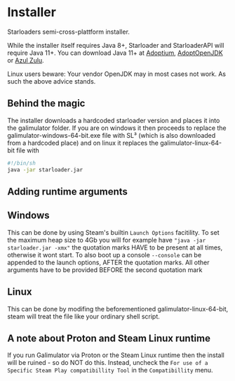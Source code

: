 # Installer
Starloaders semi-cross-plattform installer.

While the installer itself requires Java 8+, Starloader and StarloaderAPI will require Java 11+.
You can download Java 11+ at [Adoptium](https://adoptium.net/releases.html?variant=openjdk16&jvmVariant=hotspot),
[AdoptOpenJDK](https://adoptopenjdk.net/) or [Azul Zulu](https://www.azul.com/downloads/?package=jdk#download-openjdk).

Linux users beware: Your vendor OpenJDK may in most cases not work. As such the above advice stands.


## Behind the magic
The installer downloads a hardcoded starloader version and places it into the galimulator folder.
If you are on windows it then proceeds to replace the galimulator-windows-64-bit.exe file with
SL³ (which is also downloaded from a hardcoded place) and on linux it replaces the
galimulator-linux-64-bit file with
```sh
#!/bin/sh
java -jar starloader.jar
```

## Adding runtime arguments

## Windows
This can be done by using Steam's builtin `Launch Options` facitility.
To set the maximum heap size to 4Gb you will for example have `"java -jar starloader.jar -xmx"`
the quotation marks HAVE to be present at all times, otherwise it wont start.
To also boot up a console `--console` can be appended to the launch options, AFTER
the quotation marks. All other arguments have to be provided BEFORE the second quotation mark

## Linux
This can be done by modifing the beforementioned galimulator-linux-64-bit, steam will treat
the file like your ordinary shell script.

## A note about Proton and Steam Linux runtime
If you run Galimulator via Proton or the Steam Linux runtime then the install will be ruined - so do NOT do this.
Instead, uncheck the `For use of a Specific Steam Play compatibillity Tool` in the `Compatibillity`
menu.
